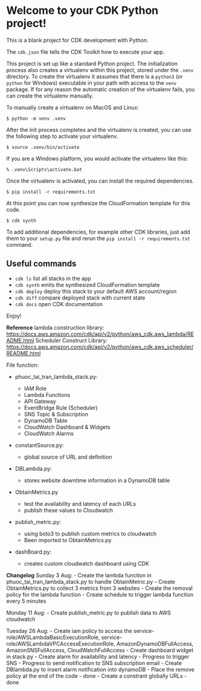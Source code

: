 
# Welcome to your CDK Python project!

This is a blank project for CDK development with Python.

The `cdk.json` file tells the CDK Toolkit how to execute your app.

This project is set up like a standard Python project.  The initialization
process also creates a virtualenv within this project, stored under the `.venv`
directory.  To create the virtualenv it assumes that there is a `python3`
(or `python` for Windows) executable in your path with access to the `venv`
package. If for any reason the automatic creation of the virtualenv fails,
you can create the virtualenv manually.

To manually create a virtualenv on MacOS and Linux:

```
$ python -m venv .venv
```

After the init process completes and the virtualenv is created, you can use the following
step to activate your virtualenv.

```
$ source .venv/bin/activate
```

If you are a Windows platform, you would activate the virtualenv like this:

```
% .venv\Scripts\activate.bat
```

Once the virtualenv is activated, you can install the required dependencies.

```
$ pip install -r requirements.txt
```

At this point you can now synthesize the CloudFormation template for this code.

```
$ cdk synth
```

To add additional dependencies, for example other CDK libraries, just add
them to your `setup.py` file and rerun the `pip install -r requirements.txt`
command.

## Useful commands

 * `cdk ls`          list all stacks in the app
 * `cdk synth`       emits the synthesized CloudFormation template
 * `cdk deploy`      deploy this stack to your default AWS account/region
 * `cdk diff`        compare deployed stack with current state
 * `cdk docs`        open CDK documentation

Enjoy!

**Reference**
lambda construction library: https://docs.aws.amazon.com/cdk/api/v2/python/aws_cdk.aws_lambda/README.html
Scheduler Construct Library: https://docs.aws.amazon.com/cdk/api/v2/python/aws_cdk.aws_scheduler/README.html

File function:
- phuoc_tai_tran_lambda_stack.py:
    - IAM Role
    - Lambda Functions
    - API Gateway
    - EventBridge Rule (Scheduler)
    - SNS Topic & Subscription
    - DynamoDB Table
    - CloudWatch Dashboard & Widgets
    - CloudWatch Alarms

- constantSource.py:
    - global source of URL and definition

- DBLambda.py: 
    - stores website downtime information in a DynamoDB table

- ObtainMetrics.py
    - test the availability and latency of each URLs 
    - publish these values to Cloudwatch

- publish_metric.py:
    - using boto3 to publish custom metrics to cloudwatch
    - Been imported to ObtainMetrics.py

- dashBoard.py:
    - creates custom cloudwatch dashboard using CDK


**Changelog**
Sunday 3 Aug:
    - Create the lambda function in phuoc_tai_tran_lambda_stack.py to handle ObtainMetric.py
    - Create ObtainMetrics.py to collect 3 metrics from 3 websites 
    - Create the removal policy for the lambda function
    - Create schedule to trigger lambda function every 5 minutes

Monday 11 Aug:
    - Create publish_metric.py to publish data to AWS cloudwatch

Tuesday 26 Aug:
    - Create iam policy to access the service-role/AWSLambdaBasicExecutionRole, 
                                      service-role/AWSLambdaVPCAccessExecutionRole,
                                      AmazonDynamoDBFullAccess,
                                      AmazonSNSFullAccess,
                                      CloudWatchFullAccess
    - Create dashboard widget in stack.py
    - Create alarm for availability and latency
    - Progress to trigger SNS 
    - Progress to send notification to SNS subscription email
    - Create DBlambda.py to insert alarm notification into dynamoDB
    - Place the remove policy at the end of the code - done
    - Create a constrant globally URLs - done